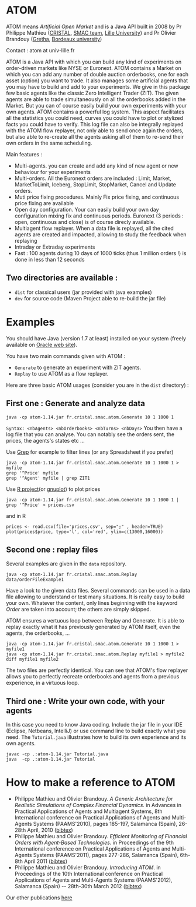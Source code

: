 # ATOM
ATOM means *Artificial Open Market* and is a Java API built in 2008 by Pr Philippe Mathieu ([CRISTAL](http://www.cristal.univ-lille.fr), [SMAC team](https://www.cristal.univ-lille.fr/?rubrique27&eid=17), [Lille University](http://www.univ-lille.fr)) and Pr Olivier Brandouy ([Gretha](https://gretha.u-bordeaux.fr/), [Bordeaux university](https://www.u-bordeaux.fr/))

Contact : atom at univ-lille.fr

ATOM is a Java API with which you can build any kind of experiments on order-driven markets like NYSE or Euronext. ATOM contains a Market on which you can add any number of double auction orderbooks, one for each asset (option) you want to trade. It also manages some artificial agents that you may have to build and add to your experiments. We give in this package few basic agents like the classic Zero Intelligent Trader (ZIT). The given agents are able to trade simultaneously on all the orderbooks added in the Market. But you can of course easily build your own experiments with your own agents.
ATOM contains a powerful log system. This aspect facilitates all the statistics you could need, curves you could have to plot or stylized facts you could have to verify. This log file can also be integrally replayed with the ATOM flow replayer, not only able to send once again the orders, but also able to re-create all the agents asking all of them to re-send their own orders in the same scheduling.

Main features :
- Multi-agents. you can create and add any kind of new agent or new behaviour for your experiments
- Multi-orders. All the Euronext orders are included : Limit, Market, MarketToLimit, Iceberg, StopLimit, StopMarket, Cancel and Update orders.
- Muti price fixing procedures. Mainly Fix price fixing, and continuous price fixing are available
- Open day configuration. Your can easily build your own day configuration mixing fix and continuous periods. Euronext (3 periods : open, continuous and close) is of course direcly available.
- Multiagent flow replayer. When a data file is replayed, all the cited agents are created and impacted, allowing to study the feedback when replaying
- Intraday or Extraday experiments
- Fast : 100 agents during 10 days of 1000 ticks (thus 1 million orders !) is done in less than 12 seconds

## Two directories are available :
- `dist` for classical users (jar provided with java examples)
- `dev` for source code (Maven Project able to re-build the jar file)

# Examples

You should have Java (version 1.7 at least) installed on your system (freely available on
[Oracle web site](http://www.oracle.com/technetwork/java/javase/downloads)).

You have two main commands given with ATOM : 
- `Generate` to generate an experiment with ZIT agents. 
- `Replay` to use ATOM as a flow replayer. 

Here are three basic ATOM usages (consider you are in the `dist` directory) : 

## First one : Generate and analyze data
```
java -cp atom-1.14.jar fr.cristal.smac.atom.Generate 10 1 1000 1
```
`Syntax: <nbAgents> <nbOrderbooks> <nbTurns> <nbDays>`
You then have a log file that you can analyse. You can notably see the orders sent, the prices, the agents's states etc ...

Use [Grep](https://www.gnu.org/software/grep/manual/grep.html) for example to filter lines (or any Spreadsheet if you prefer)
```
java -cp atom-1.14.jar fr.cristal.smac.atom.Generate 10 1 1000 1 > myfile
grep '^Price' myfile
grep '^Agent' myfile | grep ZIT1
```

Use [R project](https://www.r-project.org)(or [gnuplot](http://www.gnuplot.info/)) to plot prices
```
java -cp atom-1.14.jar fr.cristal.smac.atom.Generate 10 1 1000 1 | grep '^Price' > prices.csv
```
and in R
```
prices <- read.csv(file='prices.csv', sep=";" , header=TRUE)
plot(prices$price, type='l', col='red', ylim=c(13000,16000))
```

## Second one : replay files
Several examples are given in the `data` repository. 
```
java -cp atom-1.14.jar fr.cristal.smac.atom.Replay data/orderFileExample1
```
Have a look to the given data files. Several commands can be used in a data file allowing to understand or test many situations. It is really easy to build your own. Whatever the content, only lines beginning with the keyword *Order* are taken into account; the others are simply skipped.

ATOM ensures a vertuous loop between Replay and Generate. It is able to replay exactly what it has previously generated by ATOM itself, even the agents, the orderbooks, ...
```
java -cp atom-1.14.jar fr.cristal.smac.atom.Generate 10 1 1000 1 > myfile1
java -cp atom-1.14.jar fr.cristal.smac.atom.Replay myfile1 > myfile2
diff myfile1 myfile2
```
The two files are perfectly identical. You can see that ATOM's flow replayer allows you to perfectly recreate orderbooks and agents from a previous experience, in a virtuous loop.


## Third one : Write your own code, with your agents
In this case you need to know Java coding. Include the jar file in your IDE (Eclipse, Netbeans, IntelliJ) or use command line to build exactly what you need. The `Tutorial.java` illustrates how to build its own experience and its own agents.
```
javac -cp .:atom-1.14.jar Tutorial.java
java  -cp .:atom-1.14.jar Tutorial
```


# How to make a reference to ATOM

- Philippe Mathieu and Olivier Brandouy. *A Generic Architecture for Realistic Simulations of Complex Financial Dynamics.* in Advances in Practical Applications of Agents and Multiagent Systems, 8th International conference on Practical Applications of Agents and Multi-Agents Systems (PAAMS'2010), pages 185-197, Salamanca (Spain), 26-28th April, 2010 ([bibtex](https://scholar.google.fr/scholar?hl=fr&as_sdt=0%2C5&q=A+Generic+Architecture+for+Realistic+Simulations+of+Complex+Financial+Dynamics&btnG=))
- Philippe Mathieu and Olivier Brandouy. *Efficient Monitoring of Financial Orders with Agent-Based Technologies.* in Proceedings of the 9th International conference on Practical Applications of Agents and Multi-Agents Systems (PAAMS'2011), pages 277-286, Salamanca (Spain), 6th-8th April 2011 ([bibtex](https://scholar.google.fr/scholar?hl=fr&as_sdt=0%2C5&q=Efficient+Monitoring+of+Financial+Orders+with+Agent-Based+Technologies&btnG=))
- Philippe Mathieu and Olivier Brandouy. *Introducing ATOM*. in Proceedings of the 10th International conference on Practical
Applications of Agents and Multi-Agents Systems (PAAMS'2012), Salamanca (Spain) -- 28th-30th March 2012 ([bibtex](https://scholar.google.fr/scholar?hl=fr&as_sdt=0%2C5&q=Introducing+ATOM+PAAMS+Mathieu+Brandouy&btnG=))

Our other publications [here](https://scholar.google.fr/scholar?hl=fr&as_sdt=0%2C5&q=Mathieu+Brandouy&btnG=)

